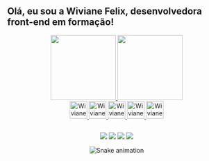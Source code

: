 ## Olá, eu sou a Wiviane Felix, desenvolvedora front-end em formação!

<div align="center"><a href="https://github.com/wivianefelix">
 <img height="150em" src="https://github-readme-stats.vercel.app/api?username=wivianefelix&show_icons=true&theme=radical&include_all_commits=true&count_private=true"/>
 <img height="150em" src="https://github-readme-stats.vercel.app/api/top-langs/?username=wivianefelix&layout=compact&langs_count=7&theme=radical"/>
</div>

<div align="center">
 <img alt="Wiviane Felix" width="40" src="https://cdn.jsdelivr.net/gh/devicons/devicon/icons/vscode/vscode-original-wordmark.svg"/>
 <img alt="Wiviane Felix" width="40" src="https://cdn.jsdelivr.net/gh/devicons/devicon/icons/css3/css3-plain-wordmark.svg"/>
 <img alt="Wiviane Felix" width="40" src="https://cdn.jsdelivr.net/gh/devicons/devicon/icons/html5/html5-plain-wordmark.svg"/>
 <img alt="Wiviane Felix" width="40" src="https://cdn.jsdelivr.net/gh/devicons/devicon/icons/illustrator/illustrator-plain.svg"/>
 <img alt="Wiviane Felix" width="40" src="https://cdn.jsdelivr.net/gh/devicons/devicon/icons/canva/canva-original.svg"/>
</div>

##

<div align="center"> 
  <a href="https://www.instagram.com/wivianefelix" target="_blank"><img src="https://img.shields.io/badge/-Instagram-%23E4405F?style=for-the-badge&logo=instagram&logoColor=white" target="_blank"></a>
  <a href="wivianefelix@gmail.com" target="_blank"><img src="https://img.shields.io/badge/Gmail-D14836?style=for-the-badge&logo=gmail&logoColor=white"       
  target="_blank"></a>
  <a href="https://www.linkedin.com/in/wivianefelix" target="_blank"><img src="https://img.shields.io/badge/LinkedIn-0077B5?style=for-the-badge&logo=linkedin&logoColor=white" target="_blank"></a>
  <a href="https://www.facebook.com/wivianefelix" target="_blank"><img src="https://img.shields.io/badge/Facebook-1877F2?style=for-the-badge&logo=facebook&logoColor=white" target="_blank"></a>
 
 ![Snake animation](https://github.com/wivianefelix/wivianefelix/blob/output/github-contribution-grid-snake.svg)
 </div>
 
